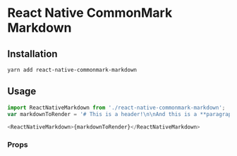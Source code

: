 # React Native CommonMark Markdown

## Installation
```
yarn add react-native-commonmark-markdown
```

## Usage
```js
import ReactNativeMarkdown from './react-native-commonmark-markdown';
var markdownToRender = '# This is a header!\n\nAnd this is a **paragraph**\n\n*Emphasis* is good.\n\n### Heading 3';

<ReactNativeMarkdown>{markdownToRender}</ReactNativeMarkdown>

```

### Props
